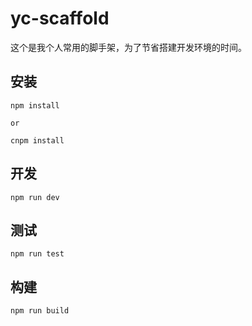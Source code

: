 # yc-scaffold

这个是我个人常用的脚手架，为了节省搭建开发环境的时间。

## 安装

```
npm install

or

cnpm install
```

## 开发

```
npm run dev

```

## 测试

```
npm run test

```

## 构建

```
npm run build

```